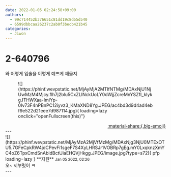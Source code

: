 ```yaml
---
date: 2022-01-05 02:24:58+09:00
authors:
  - 99c714452b376651c81dd19c8d55d540
  - 6599dbbcaa26237c2ab0f3becb421b45
categories:
  - Jiwon
---
```


# 2-640796

<div class="post-container" markdown="1">
<div class="content-container md-sidebar__scrollwrap" markdown="1">

와 어떻게 입술을 이렇게 예쁘게 깨물지
<figure markdown="1">
![](https://phinf.wevpstatic.net/MjAyMjA2MTlfNTMg/MDAxNjU1NjUwMzM4Mjcy.flh7j2blu5CxZLlNckUoLY0dWjjZcreMnYSZfI_klykg.ITHWXaa-ImlYp-0Iv73F4nPBnPC12iyvz3_KMaXND8Yg.JPEG/ac4bd3d9d4ad4ebf9e522d21eee7d987114.jpg){ loading=lazy onclick="openFullscreen(this)"}
</figure>


</div>
</div>

<div style="text-align: right;" markdown="1">
<a href="https://weverse.io/fromis9/fanpost/2-640796" style="text-align: right;">:material-share:{.big-emoji}</a>
</div>
---

<div class="comments-container md-sidebar__scrollwrap" markdown="1">
<div class="comment" markdown="1">
<div class='id-container' markdown="1">
![](https://phinf.wevpstatic.net/MjAyMzA2MjVfMzMg/MDAxNjg3NjU0MTExOTU5.7GFeCpkRW4jdCPevFi1sgeF7S4XyLHRSJr1VOBRp7gEg.mY0LxqknzXmYC4oZ6TpxCmdSnAbldBctUiaEHQVjHkgg.JPEG/image.jpg?type=s72){ pfp loading=lazy }
**<span class="artist">지원</span>** <small>Jan 05 2022, 02:26</small><br>
</div>
<div class='comment-body' markdown="1">
오~ 끼부렸어 ㅋ
</div>
</div>
</div>
---
